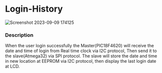 # Login-History

![Screenshot 2023-09-09 174125](https://github.com/EhabMagdyy/Login-History/assets/132620660/4520b10e-d3f6-4716-bcb3-738284fcf77d)

### Description
When the user login successfully the Master(PIC18F4620) will receive the date and time of login from Real time clock via I2C protocol,
Then send it to the slave(Atmega32) via SPI protocol. 
The slave will store the date and time in new location at EEPROM via I2C protocol, then display the last login date at LCD.
